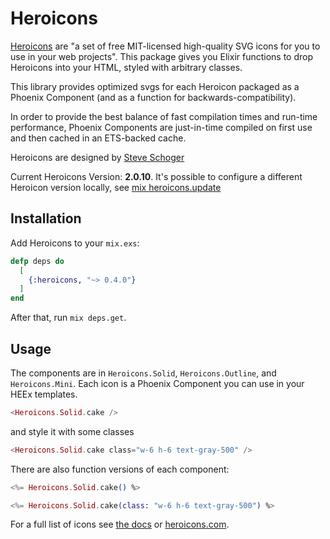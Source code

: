 # Heroicons

[Heroicons](https://github.com/tailwindlabs/heroicons) are "a set of free MIT-licensed high-quality SVG icons for you to use in your web projects". This package gives you Elixir functions to drop Heroicons into your HTML, styled with arbitrary classes.

This library provides optimized svgs for each Heroicon packaged as a Phoenix Component (and as a function for backwards-compatibility).

In order to provide the best balance of fast compilation times and run-time performance, Phoenix Components are just-in-time compiled on first use and then cached in an ETS-backed cache.

Heroicons are designed by [Steve Schoger](https://twitter.com/steveschoger)

Current Heroicons Version: **2.0.10**. It's possible to configure a different Heroicon version locally, see [mix heroicons.update](https://hexdocs.pm/heroicons/Mix.Tasks.Heroicons.Update.html)

## Installation

Add Heroicons to your `mix.exs`:

```elixir
defp deps do
  [
    {:heroicons, "~> 0.4.0"}
  ]
end
```

After that, run `mix deps.get`.

## Usage

The components are in `Heroicons.Solid`, `Heroicons.Outline`, and `Heroicons.Mini`. Each icon is a Phoenix Component you can use in your HEEx templates.

```eex
<Heroicons.Solid.cake />
```

and style it with some classes

```eex
<Heroicons.Solid.cake class="w-6 h-6 text-gray-500" />
```

There are also function versions of each component:
```eex
<%= Heroicons.Solid.cake() %>

<%= Heroicons.Solid.cake(class: "w-6 h-6 text-gray-500") %>
```

For a full list of icons see [the docs](https://hexdocs.pm/heroicons/api-reference.html) or [heroicons.com](https://heroicons.com/).
